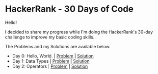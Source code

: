 # HackerRank - 30 Days of Code

Hello!

I decided to share my progress while I'm doing the HackerRank's 30-day challenge to improve my basic coding skills. 

The Problems and my Solutions are available below.

* Day 0: Hello, World. | [Problem](https://www.hackerrank.com/challenges/30-hello-world/problem?isFullScreen=true) | [Solution](https://github.com/cemtelliagaoglu/HackerRank-30DaysOfCode/tree/main/HackerRank-30DaysOfCode.playground/Pages/Day0.xcplaygroundpage)
* Day 1: Data Types | [Problem](https://www.hackerrank.com/challenges/30-data-types/problem?isFullScreen=true) | [Solution](https://github.com/cemtelliagaoglu/HackerRank-30DaysOfCode/tree/main/HackerRank-30DaysOfCode.playground/Pages/Day1.xcplaygroundpage)
* Day 2: Operators | [Problem](https://www.hackerrank.com/challenges/30-operators/problem?isFullScreen=true) | [Solution](https://github.com/cemtelliagaoglu/HackerRank-30DaysOfCode/blob/main/HackerRank-30DaysOfCode.playground/Pages/Day2.xcplaygroundpage/Contents.swift)
